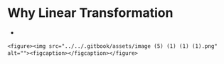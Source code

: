 # Why Linear Transformation

*

    <figure><img src="../../.gitbook/assets/image (5) (1) (1) (1).png" alt=""><figcaption></figcaption></figure>

